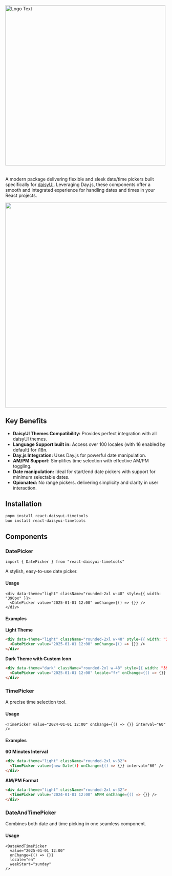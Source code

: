 <!-- Logo Text -->
<img src="https://johanmic.github.io/react-daisyui-timetools/img/logo-text.png" alt="Logo Text" width="500" align="left" class="block" style="margin-bottom: 20px;" />

<br clear="all" />

<!-- Demo Image -->

A modern package delivering flexible and sleek date/time pickers built specifically for [daisyUI](https://daisyui.com). Leveraging Day.js, these components offer a smooth and integrated experience for handling dates and times in your React projects.

<img src="https://media4.giphy.com/media/v1.Y2lkPTc5MGI3NjExeTF6ZDh0ZHpwMW16OXltMmt3ZjZpOWU3aTVxZ2N3dXh0aHN0b3NjbSZlcD12MV9pbnRlcm5hbF9naWZfYnlfaWQmY3Q9Zw/WW0Dxp75rE756zaxCL/giphy.gif" width="640" class="block" />

## Key Benefits

- **DaisyUI Themes Compatibility:** Provides perfect integration with all daisyUI themes.
- **Language Support built in:** Access over 100 locales (with 16 enabled by default) for i18n.
- **Day.js Integration:** Uses Day.js for powerful date manipulation.
- **AM/PM Support:** Simplifies time selection with effective AM/PM toggling.
- **Date manipulation:** Ideal for start/end date pickers with support for minimum selectable dates.
- **Opionated:** No range pickers. delivering simplicity and clarity in user interaction.

## Installation

```bash
pnpm install react-daisyui-timetools
bun install react-daisyui-timetools
```

## Components

### DatePicker

```tsx
import { DatePicker } from "react-daisyui-timetools"
```

A stylish, easy-to-use date picker.

#### Usage

```tsx
<div data-theme="light" className="rounded-2xl w-48" style={{ width: "390px" }}>
  <DatePicker value="2025-01-01 12:00" onChange={() => {}} />
</div>
```

#### Examples

**Light Theme**

```html
<div data-theme="light" className="rounded-2xl w-48" style={{ width: "390px" }}>
  <DatePicker value="2025-01-01 12:00" onChange={() => {}} />
</div>
```

**Dark Theme with Custom Icon**

```html
<div data-theme="dark" className="rounded-2xl w-48" style={{ width: "390px" }}>
  <DatePicker value="2025-01-01 12:00" locale="fr" onChange={() => {}} calendarIcon={<div>📅</div>} />
</div>
```

### TimePicker

A precise time selection tool.

#### Usage

```tsx
<TimePicker value="2024-01-01 12:00" onChange={() => {}} interval="60" />
```

#### Examples

**60 Minutes Interval**

```html
<div data-theme="light" className="rounded-2xl w-32">
  <TimePicker value={new Date()} onChange={() => {}} interval="60" />
</div>
```

**AM/PM Format**

```html
<div data-theme="light" className="rounded-2xl w-32">
  <TimePicker value="2024-01-01 12:00" AMPM onChange={() => {}} />
</div>
```

### DateAndTimePicker

Combines both date and time picking in one seamless component.

#### Usage

```tsx
<DateAndTimePicker
  value="2025-01-01 12:00"
  onChange={() => {}}
  locale="en"
  weekStart="sunday"
/>
```
